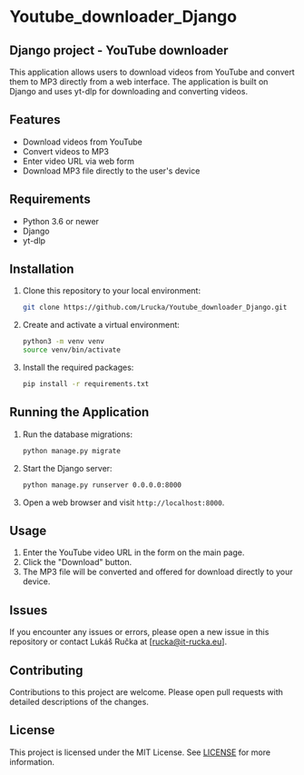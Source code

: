# Youtube_downloader_Django

## Django project - YouTube downloader

This application allows users to download videos from YouTube and convert them to MP3 directly from a web interface. The application is built on Django and uses yt-dlp for downloading and converting videos.

## Features

- Download videos from YouTube
- Convert videos to MP3
- Enter video URL via web form
- Download MP3 file directly to the user's device

## Requirements

- Python 3.6 or newer
- Django
- yt-dlp

## Installation

1. Clone this repository to your local environment:
    ```bash
    git clone https://github.com/Lrucka/Youtube_downloader_Django.git
    ```

2. Create and activate a virtual environment:
    ```bash
    python3 -m venv venv
    source venv/bin/activate
    ```

3. Install the required packages:
    ```bash
    pip install -r requirements.txt
    ```

## Running the Application

1. Run the database migrations:
    ```bash
    python manage.py migrate
    ```

2. Start the Django server:
    ```bash
    python manage.py runserver 0.0.0.0:8000
    ```

3. Open a web browser and visit `http://localhost:8000`.

## Usage

1. Enter the YouTube video URL in the form on the main page.
2. Click the "Download" button.
3. The MP3 file will be converted and offered for download directly to your device.

## Issues

If you encounter any issues or errors, please open a new issue in this repository or contact Lukáš Ručka at [rucka@it-rucka.eu].

## Contributing

Contributions to this project are welcome. Please open pull requests with detailed descriptions of the changes.

## License

This project is licensed under the MIT License. See [LICENSE](./LICENSE) for more information.
